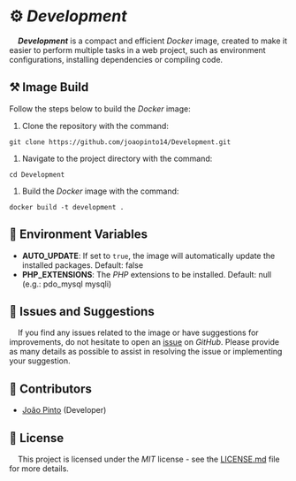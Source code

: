 # ⚙️ *Development*

&nbsp;&nbsp;&nbsp;&nbsp;***Development*** is a compact and efficient *Docker* image, created to make it easier to perform multiple tasks in a web project,
such as environment configurations, installing dependencies or compiling code.

## ⚒️ Image Build

Follow the steps below to build the *Docker* image:

1. Clone the repository with the command:

```
git clone https://github.com/joaopinto14/Development.git
```

1. Navigate to the project directory with the command:

```
cd Development
```

1. Build the *Docker* image with the command:

```
docker build -t development .
```

## 📑 Environment Variables

- **AUTO_UPDATE**: If set to `true`, the image will automatically update the installed packages. Default: false
- **PHP_EXTENSIONS**: The *PHP* extensions to be installed. Default: null (e.g.: pdo_mysql mysqli)

## 📝 Issues and Suggestions

&nbsp;&nbsp;&nbsp;&nbsp;If you find any issues related to the image or have suggestions for improvements, do not hesitate to open an
[issue](https://github.com/joaopinto14/Development/issues/new/choose) on *GitHub*. Please provide as many
details as possible to assist in resolving the issue or implementing your suggestion.

## 👥 Contributors

- [João Pinto](https://github.com/joaopinto14) (Developer)

## 🧾️ License

&nbsp;&nbsp;&nbsp;&nbsp;This project is licensed under the *MIT* license - see the [LICENSE.md](LICENSE.md) file for more details.
